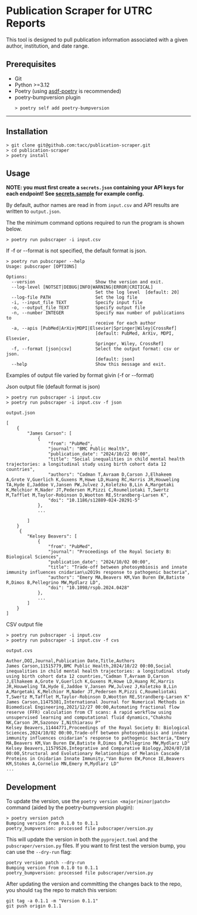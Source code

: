 Publication Scraper for UTRC Reports
====================================

This tool is designed to pull publication information associated with a given
author, institution, and date range.

## Prerequisites
- Git
- Python >=3.12
- Poetry (using [asdf-poetry](https://github.com/asdf-community/asdf-poetry) is recommended)
- poetry-bumpversion plugin
  ```console
  > poetry self add poetry-bumpversion
  ```
---
## Installation
```console
> git clone git@github.com:tacc/publication-scraper.git
> cd publication-scraper
> poetry install
```
## Usage
**NOTE: you must first create a `secrets.json` containing your API keys for each endpoint! See [secrets.sample](https://github.com/TACC/publication-scraper/blob/cli_additions/secrets.sample) for example config.**

By default, author names are read in from `input.csv` and API results are written to `output.json`.

The the minimum command options required to run the program is shown below.
```console
> poetry run pubscraper -i input.csv
```

If -f or --format is not specified, the default format is json.

```console
> poetry run pubscraper --help
Usage: pubscraper [OPTIONS]

Options:
  --version                       Show the version and exit.
  --log-level [NOTSET|DEBUG|INFO|WARNING|ERROR|CRITICAL]
                                  Set the log level  [default: 20]
  --log-file PATH                 Set the log file
  -i, --input_file TEXT           Specify input file
  -o, --output_file TEXT          Specify output file
  -n, --number INTEGER            Specify max number of publications to
                                  receive for each author
  -a, --apis [PubMed|ArXiv|MDPI|Elsevier|Springer|Wiley|CrossRef]
                                  [default: PubMed, ArXiv, MDPI, Elsevier,
                                  Springer, Wiley, CrossRef]
  -f, --format [json|csv]         Select the output format: csv or json.
                                  [default: json]
  --help                          Show this message and exit.
```

Examples of output file varied by format givin (-f or --format)

Json output file (default format is json)
```console
> poetry run pubscraper -i input.csv 
> poetry run pubscraper -i input.csv -f json
```

```console
output.json

[
    {
        "James Carson": [
            {
                "from": "PubMed",
                "journal": "BMC Public Health",
                "publication_date": "2024/10/22 00:00",
                "title": "Social inequalities in child mental health trajectories: a longitudinal study using birth cohort data 12 countries",
                "authors": "Cadman T,Avraam D,Carson J,Elhakeem A,Grote V,Guerlich K,Guxens M,Howe LD,Huang RC,Harris JR,Houweling TA,Hyde E,Jaddoe V,Jansen PW,Julvez J,Koletzko B,Lin A,Margetaki K,Melchior M,Nader JT,Pedersen M,Pizzi C,Roumeliotaki T,Swertz M,Tafflet M,Taylor-Robinson D,Wootton RE,Strandberg-Larsen K",
                "doi": "10.1186/s12889-024-20291-5"
            },
            ...

        ]
    }
     {
        "Kelsey Beavers": [
            {
                "from": "PubMed",
                "journal": "Proceedings of the Royal Society B: Biological Sciences",
                "publication_date": "2024/10/02 00:00",
                "title": "Trade-off between photosymbiosis and innate immunity influences cnidarian\u2019s response to pathogenic bacteria",
                "authors": "Emery MA,Beavers KM,Van Buren EW,Batiste R,Dimos B,Pellegrino MW,Mydlarz LD",
                "doi": "10.1098/rspb.2024.0428"
            },
            ...
        ]
    }
]
```


CSV output file 
```console
> poetry run pubscraper -i input.csv 
> poetry run pubscraper -i input.csv -f cvs
```

```console
output.cvs

Author,DOI,Journal,Publication Date,Title,Authors
James Carson,11515779,BMC Public Health,2024/10/22 00:00,Social inequalities in child mental health trajectories: a longitudinal study using birth cohort data 12 countries,"Cadman T,Avraam D,Carson J,Elhakeem A,Grote V,Guerlich K,Guxens M,Howe LD,Huang RC,Harris JR,Houweling TA,Hyde E,Jaddoe V,Jansen PW,Julvez J,Koletzko B,Lin A,Margetaki K,Melchior M,Nader JT,Pedersen M,Pizzi C,Roumeliotaki T,Swertz M,Tafflet M,Taylor-Robinson D,Wootton RE,Strandberg-Larsen K"
James Carson,11475381,International Journal for Numerical Methods in Biomedical Engineering,2021/12/27 00:00,Automating fractional flow reserve (FFR) calculation from CT scans: A rapid workflow using unsupervised learning and computational fluid dynamics,"Chakshu NK,Carson JM,Sazonov I,Nithiarasu P"
Kelsey Beavers,11444771,Proceedings of the Royal Society B: Biological Sciences,2024/10/02 00:00,Trade-off between photosymbiosis and innate immunity influences cnidarian’s response to pathogenic bacteria,"Emery MA,Beavers KM,Van Buren EW,Batiste R,Dimos B,Pellegrino MW,Mydlarz LD"
Kelsey Beavers,11579526,Integrative and Comparative Biology,2024/07/18 00:00,Structural and Evolutionary Relationships of Melanin Cascade Proteins in Cnidarian Innate Immunity,"Van Buren EW,Ponce IE,Beavers KM,Stokes A,Cornelio MN,Emery M,Mydlarz LD"
...
```


## Development
To update the version, use the `poetry version <major|minor|patch>` command (aided by the poetry-bumpversion plugin):
```console
> poetry version patch
Bumping version from 0.1.0 to 0.1.1
poetry_bumpversion: processed file pubscraper/version.py
```
This will update the version in both the `pyproject.toml` and the `pubscraper/version.py` files. If you want to first test the version bump, you can use the `--dry-run` flag:
```console
poetry version patch --dry-run
Bumping version from 0.1.0 to 0.1.1
poetry_bumpversion: processed file pubscraper/version.py
```
After updating the version and committing the changes back to the repo, you should `tag` the repo to match this version:
```console
git tag -a 0.1.1 -m "Version 0.1.1"
git push origin 0.1.1
```

